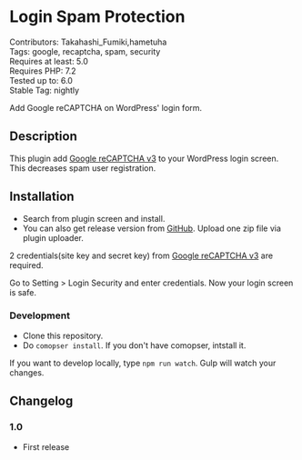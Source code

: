 # Login Spam Protection

Contributors: Takahashi_Fumiki,hametuha  
Tags: google, recaptcha, spam, security  
Requires at least: 5.0  
Requires PHP: 7.2  
Tested up to: 6.0  
Stable Tag: nightly

Add Google reCAPTCHA on WordPress' login form.

## Description

This plugin add [Google reCAPTCHA v3](https://developers.google.com/recaptcha/docs/v3?hl=ja) to your WordPress login screen. This decreases spam user registration.

## Installation

- Search from plugin screen and install.
- You can also get release version from [GitHub](https://github.com/hametuha/login-spam-protection/releases). Upload one zip file via plugin uploader.

2 credentials(site key and secret key) from [Google reCAPTCHA v3](https://www.google.com/recaptcha/admin/) are required.

Go to Setting > Login Security and enter credentials. Now your login screen is safe.

### Development

- Clone this repository.
- Do `comopser install`. If you don't have comopser, intstall it.

If you want to develop locally, type `npm run watch`.
Gulp will watch your changes.

##  Changelog 

### 1.0

* First release